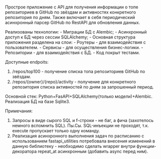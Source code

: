Прострое приложение с API для получения информации о топе репозиториев в GitHub по звёздам и активностях конкретного 
репозитория по дням. Также включает в себя периодический асинхронный парсер GitHub по RestAPI для обновления данных.

Реализованы технологии:
    - Миграции БД с Alembic;
    - Асинхронный доступ к БД через сессии SQLAlchemy;
    - Основная структура приложения разделена на слои:
            - Роутеры - для взаимодействия с пользователем.
            - Сервисы - для осуществления бизнес-логики.
            - Репозитории - для взаимодействия с БД.
    - Код покрыт тестами.

Доступные endpoits:
1) /repos/top100 - получение списка топа репозиториев GitHub по звёздам.
2) /repos/{owner}/{repo}/activity - получение для конкретного репозитория списка активностей по дням за запрошенный период.


Основной стек: Python+FasAPI+SQLAlchemy(только модели)+Alembic. Реализация БД на базе Sqlite3.

Примечания: 
1) Запросы в виде сырого SQL и f-строки - не баг, а фича (захотелось немного вспомнить SQL). 
Пы.Сы. SQL-инъекции не проходят, т.к. execute пропускает только одну команду.
2) Реализация асинхронного выполнения задач по расписанию с использованием fastapi_utilities потребовала внесения 
изменений в данную библиотеку - необходимо сделать wrapper внутри функции-декоратора repeat_at асинхронным 
(добавить async перед ним).
